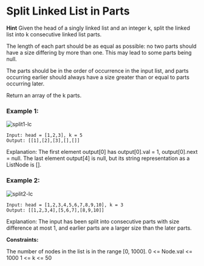 # Split Linked List in Parts

**Hint**
Given the head of a singly linked list and an integer k, split the linked list into k consecutive linked list parts.

The length of each part should be as equal as possible: no two parts should have a size differing by more than one. This may lead to some parts being null.

The parts should be in the order of occurrence in the input list, and parts occurring earlier should always have a size greater than or equal to parts occurring later.

Return an array of the k parts.

 

### Example 1:
![split1-lc](https://github.com/bhavana-15/Competitive-Programming/assets/157963061/c3791190-3cab-44f5-b298-62ba0a0a958b)
```
Input: head = [1,2,3], k = 5
Output: [[1],[2],[3],[],[]]
```
Explanation:
The first element output[0] has output[0].val = 1, output[0].next = null.
The last element output[4] is null, but its string representation as a ListNode is [].

### Example 2:
![split2-lc](https://github.com/bhavana-15/Competitive-Programming/assets/157963061/9013602d-2de4-4759-bf81-46c888ea542a)

```
Input: head = [1,2,3,4,5,6,7,8,9,10], k = 3
Output: [[1,2,3,4],[5,6,7],[8,9,10]]
```
Explanation:
The input has been split into consecutive parts with size difference at most 1, and earlier parts are a larger size than the later parts.


**Constraints:**

The number of nodes in the list is in the range [0, 1000].
0 <= Node.val <= 1000
1 <= k <= 50
